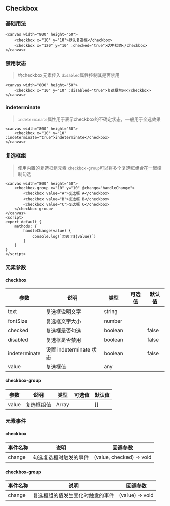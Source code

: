 ## Checkbox

### 基础用法

<ClientOnly>
<vp-checkbox></vp-checkbox>
</ClientOnly>

```canvas
<canvas width="800" height="50">
    <checkbox x="10" y="10">默认复选框</checkbox>
    <checkbox x="120" y="10" :checked="true">选中状态</checkbox>
</canvas>
```

### 禁用状态

> 给checkbox元素传入 `disabled`属性控制其是否禁用

<ClientOnly>
<vp-checkbox-disabled></vp-checkbox-disabled>
</ClientOnly>

```canvas
<canvas width="800" height="50">
    <checkbox x="10" y="10" :disabled="true">复选框禁用</checkbox>
</canvas>
```

### indeterminate

> `indeterminate`属性用于表示checkbox的不确定状态，一般用于全选效果

<ClientOnly>
<vp-checkbox-indeterminate></vp-checkbox-indeterminate>
</ClientOnly>

```canvas
<canvas width="800" height="50">
    <checkbox x="10" y="10" :indeterminate="true">indeterminate</checkbox>
</canvas>
```

### 复选框组

> 使用内置的复选框组元素 `checkbox-group`可以将多个复选框组合在一起控制勾选

<ClientOnly>
<vp-checkbox-group></vp-checkbox-group>
</ClientOnly>

```canvas
<canvas width="800" height="50">
	<checkbox-group x="10" y="10" @change="handleChange">
		<checkbox value="A">复选框 A</checkbox>
		<checkbox value="B">复选框 B</checkbox>
		<checkbox value="C">复选框 C</checkbox>
	</checkbox-group>
</canvas>
<script>
export default {
	methods: {
		handleChange(value) {
			console.log(`勾选了${value}`)
		}
	}
}
</script>
```

### 元素参数

#### checkbox

| 参数          | 说明                    | 类型    | 可选值 | 默认值 |
| ------------- | ----------------------- | ------- | ------ | ------ |
| text          | 复选框说明文字          | string  |        |        |
| fontSize      | 复选框文字大小          | number  |        |        |
| checked       | 复选框是否勾选          | boolean |        | false  |
| disabled      | 复选框是否禁用          | boolean |        | false  |
| indeterminate | 设置 indeterminate 状态 | boolean |        | false  |
| value         | 复选框值                | any     |        |        |

#### checkbox-group

| 参数  | 说明       | 类型  | 可选值 | 默认值 |
| ----- | ---------- | ----- | ------ | ------ |
| value | 复选框组值 | Array |        | []     |

### 元素事件

#### checkbox

| 事件名称 | 说明                   | 回调参数                 |
| -------- | ---------------------- | ------------------------ |
| change   | 勾选复选框时触发的事件 | (value, checked) => void |

#### checkbox-group

| 事件名称 | 说明                             | 回调参数        |
| -------- | -------------------------------- | --------------- |
| change   | 复选框组的值发生变化时触发的事件 | (value) => void |
